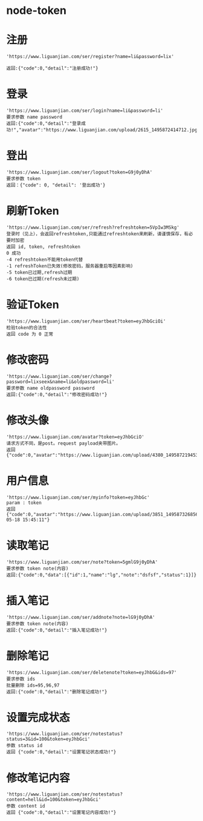 # node-token

# 注册
    'https://www.liguanjian.com/ser/register?name=li&password=lix'

	返回:{"code":0,"detail":"注册成功!"}
	
# 登录
    'https://www.liguanjian.com/ser/login?name=li&password=li'
	要求参数 name password
	返回:{"code":0,"detail":"登录成功!","avatar":"https://www.liguanjian.com/upload/2615_1495872414712.jpg","token":"G9j0yDhA","refreshtoken":"RcNLdjBA"}

# 登出
    'https://www.liguanjian.com/ser/logout?token=G9j0yDhA'
    要求参数 token
    返回：{"code": 0, "detail": '登出成功'}

# 刷新Token
    'https://www.liguanjian.com/ser/refresh?refreshtoken=5VpIw3MSkg'
    登录时（见上），会返回refreshtoken,只能通过refreshtoken来刷新，请谨慎保存，有必要时加密
    返回 id, token, refreshtoken
    0 成功
    -4 refreshtoken不能用token代替
    -1 refreshToken已失效(修改密码，服务器重启等因素影响)
    -5 token已过期,refresh过期
    -6 token已过期(refresh未过期)

# 验证Token
    'https://www.liguanjian.com/ser/heartbeat?token=eyJhbGciOi'
    检验token的合法性
    返回 code 为 0 正常

# 修改密码
	'https://www.liguanjian.com/ser/change?password=lixseex&name=li&oldpassword=li'
	要求参数 name oldpassword password
	返回:{"code":0,"detail":"修改密码成功!"}

# 修改头像
    'https://www.liguanjian.com/avatar?token=eyJhbGciO'
    请求方式不同，是post。request payload夹带图片。
    返回 {"code":0,"avatar":"https://www.liguanjian.com/upload/4380_1495872194532.jpg"}

# 用户信息
    'https://www.liguanjian.com/ser/myinfo?token=eyJhbGc'
    param : token
    返回 {"code":0,"avatar":"https://www.liguanjian.com/upload/3851_1495873268561.jpg","registertime":"2017-05-18 15:45:11"}

# 读取笔记
	'https://www.liguanjian.com/ser/note?token=5gmlG9j0yDhA'
	要求参数 token note(内容)
	返回:{"code":0,"data":[{"id":1,"name":"lg","note":"dsfsf","status":1}]}

# 插入笔记
	'https://www.liguanjian.com/ser/addnote?note=lG9j0yDhA'
	要求参数 token note(内容)
	返回:{"code":0,"detail":"插入笔记成功!"}

# 删除笔记
    'https://www.liguanjian.com/ser/deletenote?token=eyJhbG&ids=97'
    要求参数 ids
    批量删除 ids=95,96,97
    返回:{"code":0,"detail":"删除笔记成功!"}
	
# 设置完成状态
    'https://www.liguanjian.com/ser/notestatus?status=3&id=100&token=eyJhbGci'
    参数 status id
    返回 {"code":0,"detail":"设置笔记状态成功!"}

# 修改笔记内容
    'https://www.liguanjian.com/ser/notestatus?content=hell&id=100&token=eyJhbGci'
    参数 content id
    返回 {"code":0,"detail":"设置笔记内容成功!"}
